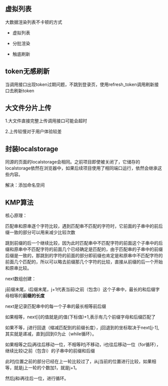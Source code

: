 ## 虚拟列表

大数据渲染列表不卡顿的方式

- 虚拟列表

- 分批渲染

- 触底刷新

## token无感刷新

当调用接口出现token过期问题，不跳到登录页，使用refresh_token调用刷新接口去刷新token

## 大文件分片上传

1.大文件直接完整上传调用接口可能会超时

2.上传较慢对于用户体验较差

## 封装localstorage

同源的页面的localstorage会相同。之前项目即使被关闭了，它储存的localstorage依然在浏览器中，如果后续项目使用了相同端口运行，依然会继承这些内容。

解决：添加命名空间

## KMP算法

核心原理：

匹配串和原串逐个字符比较，遇到匹配串不匹配的字符时，它前面的子串中的前后缀一致的部分可以用来减少比较次数

跳到前缀的后一个继续比较，因为此时匹配串中不匹配字符的前面这个子串中的后缀和原串中不匹配字符的前面几个已经确定是匹配的，由于匹配串的子串中的前缀后缀是一致的，那跳到的字符的前面的部分即前缀也肯定是和原串中不匹配字符的前面几个匹配的，所以可以略去前缀那几个字符的比较，直接从前缀的后一个开始和原串比较。

next数组创建：

j前缀末尾，i后缀末尾，j+1代表当前i之前（包含i）这个子串中，最长的和后缀字母相等的**前缀的长度**

next是记录匹配串中的每一个子串的最长相等前后缀

如果相等，next[i]的值就是j的值(下标值)+1,表示有几个前缀字母和后缀匹配了

如果不等，j进行回退（缩减匹配到的前缀长度），j回退到的坐标取决于next[j-1],其实就是递减，直到j回到0为止（while循环）。



如果相等之后j再往后移动一位，不相等时j不移动，i也往后移动一位（for循环），继续比较i之前（包含i）的子串中的前缀和后缀

此时j位置之前的部分已经在上一轮比较过了，从j当前的位置进行比较，如果相等，就是j上一轮的个数加1，就是j+1。

然后j和i再往后一位，进行循环。


